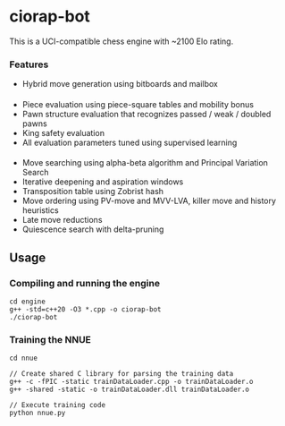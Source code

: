 # ciorap-bot

This is a UCI-compatible chess engine with ~2100 Elo rating.

### Features

- Hybrid move generation using bitboards and mailbox

####

- Piece evaluation using piece-square tables and mobility bonus
- Pawn structure evaluation that recognizes passed / weak / doubled pawns
- King safety evaluation
- All evaluation parameters tuned using supervised learning

####

- Move searching using alpha-beta algorithm and Principal Variation Search
- Iterative deepening and aspiration windows
- Transposition table using Zobrist hash
- Move ordering using PV-move and MVV-LVA, killer move and history heuristics
- Late move reductions
- Quiescence search with delta-pruning

## Usage

### Compiling and running the engine

```
cd engine
g++ -std=c++20 -O3 *.cpp -o ciorap-bot
./ciorap-bot
```

### Training the NNUE
```
cd nnue

// Create shared C library for parsing the training data
g++ -c -fPIC -static trainDataLoader.cpp -o trainDataLoader.o
g++ -shared -static -o trainDataLoader.dll trainDataLoader.o

// Execute training code
python nnue.py
```
